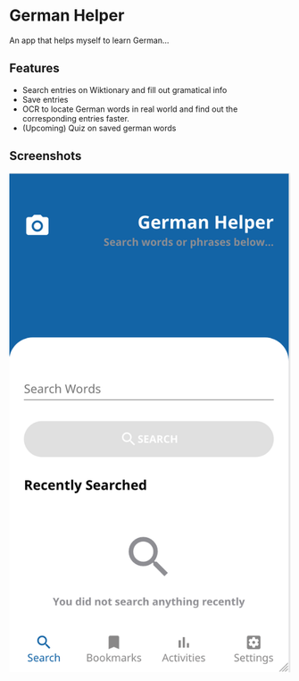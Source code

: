 # German Helper

An app that helps myself to learn German...

## Features

- Search entries on Wiktionary and fill out gramatical info
- Save entries
- OCR to locate German words in real world and find out the corresponding entries faster.
- (Upcoming) Quiz on saved german words

## Screenshots
![Screenshot](https://github.com/travistang/GermanHelper-v2/raw/master/sc1.png)
